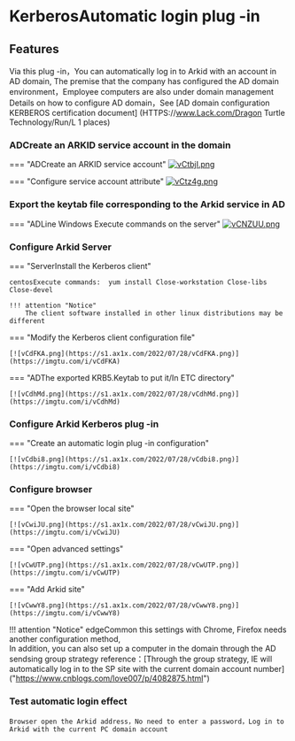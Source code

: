 # KerberosAutomatic login plug -in

## Features
Via this plug -in，You can automatically log in to Arkid with an account in AD domain, The premise that the company has configured the AD domain environment，Employee computers are also under domain management
Details on how to configure AD domain，See [AD domain configuration KERBEROS certification document] (HTTPS://www.Lack.com/Dragon Turtle Technology/Run/L 1 places)

### ADCreate an ARKID service account in the domain

=== "ADCreate an ARKID service account"
    [![vCtbjI.png](https://s1.ax1x.com/2022/07/28/vCtbjI.png)](https://imgtu.com/i/vCtbjI)

=== "Configure service account attribute"
    [![vCtz4g.png](https://s1.ax1x.com/2022/07/28/vCtz4g.png)](https://imgtu.com/i/vCtz4g)

### Export the keytab file corresponding to the Arkid service in AD 

=== "ADLine Windows Execute commands on the server"
    [![vCNZUU.png](https://s1.ax1x.com/2022/07/28/vCNZUU.png)](https://imgtu.com/i/vCNZUU)


### Configure Arkid Server

=== "ServerInstall the Kerberos client"

    centosExecute commands:  yum install Close-workstation Close-libs Close-devel

    !!! attention "Notice"
        The client software installed in other linux distributions may be different

=== "Modify the Kerberos client configuration file"

    [![vCdFKA.png](https://s1.ax1x.com/2022/07/28/vCdFKA.png)](https://imgtu.com/i/vCdFKA)
    

=== "ADThe exported KRB5.Keytab to put it/In ETC directory"

    [![vCdhMd.png](https://s1.ax1x.com/2022/07/28/vCdhMd.png)](https://imgtu.com/i/vCdhMd)

### Configure Arkid Kerberos plug -in

=== "Create an automatic login plug -in configuration"

    [![vCdbi8.png](https://s1.ax1x.com/2022/07/28/vCdbi8.png)](https://imgtu.com/i/vCdbi8)
    
### Configure browser

=== "Open the browser local site"

    [![vCwiJU.png](https://s1.ax1x.com/2022/07/28/vCwiJU.png)](https://imgtu.com/i/vCwiJU)

=== "Open advanced settings"

    [![vCwUTP.png](https://s1.ax1x.com/2022/07/28/vCwUTP.png)](https://imgtu.com/i/vCwUTP)
    
=== "Add Arkid site"

    [![vCwwY8.png](https://s1.ax1x.com/2022/07/28/vCwwY8.png)](https://imgtu.com/i/vCwwY8)

!!! attention "Notice"
    edgeCommon this settings with Chrome, Firefox needs another configuration method, </br>
    In addition, you can also set up a computer in the domain through the AD sendsing group strategy
    reference：[Through the group strategy, IE will automatically log in to the SP site with the current domain account number] ("https://www.cnblogs.com/love007/p/4082875.html")

### Test automatic login effect
    Browser open the Arkid address，No need to enter a password，Log in to Arkid with the current PC domain account
